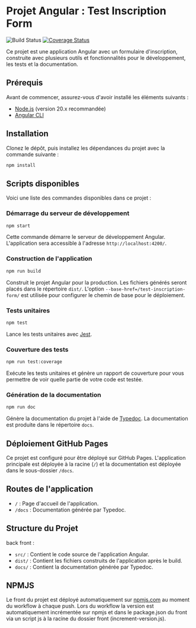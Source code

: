 # Projet Angular : Test Inscription Form

![Build Status](https://github.com/hugomyb/test-inscription-form/actions/workflows/build_test_deploy_angular.yml/badge.svg)
[![Coverage Status](https://codecov.io/gh/hugomyb/test-inscription-form/branch/main/graph/badge.svg)](https://codecov.io/gh/hugomyb/test-inscription-form)

Ce projet est une application Angular avec un formulaire d'inscription, construite avec plusieurs outils et fonctionnalités pour le développement, les tests et la documentation.

## Prérequis

Avant de commencer, assurez-vous d'avoir installé les éléments suivants :
- [Node.js](https://nodejs.org/) (version 20.x recommandée)
- [Angular CLI](https://angular.io/cli)

## Installation

Clonez le dépôt, puis installez les dépendances du projet avec la commande suivante :

```bash
npm install
```

## Scripts disponibles

Voici une liste des commandes disponibles dans ce projet :

### Démarrage du serveur de développement

```bash
npm start
```

Cette commande démarre le serveur de développement Angular. L'application sera accessible à l'adresse `http://localhost:4200/`.

### Construction de l'application

```bash
npm run build
```

Construit le projet Angular pour la production. Les fichiers générés seront placés dans le répertoire `dist/`. L'option `--base-href=/test-inscription-form/` est utilisée pour configurer le chemin de base pour le déploiement.

### Tests unitaires

```bash
npm test
```

Lance les tests unitaires avec [Jest](https://jestjs.io/).

### Couverture des tests

```bash
npm run test:coverage
```

Exécute les tests unitaires et génère un rapport de couverture pour vous permettre de voir quelle partie de votre code est testée.

### Génération de la documentation

```bash
npm run doc
```

Génère la documentation du projet à l'aide de [Typedoc](https://typedoc.org/). La documentation est produite dans le répertoire `docs`.

## Déploiement GitHub Pages

Ce projet est configuré pour être déployé sur GitHub Pages.
L'application principale est déployée à la racine (`/`) et la documentation est déployée dans le sous-dossier `/docs`.

## Routes de l'application

- `/` : Page d'accueil de l'application.
- `/docs` : Documentation générée par Typedoc.

## Structure du Projet

back
front :
- `src/` : Contient le code source de l'application Angular.
- `dist/` : Contient les fichiers construits de l'application après le build.
- `docs/` : Contient la documentation générée par Typedoc.

## NPMJS

Le front du projet est déployé automatiquement sur [npmjs.com](https://www.npmjs.com/package/cours-1-1?activeTab=readme) au moment du workflow à chaque push.
Lors du workflow la version est automatiquement incrémentée sur npmjs et dans le package.json du front via un script js à la racine du dossier front (increment-version.js).
